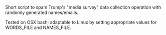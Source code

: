 Short script to spam Trump's "media survey" data collection operation with randomly generated names/emails.

Tested on OSX bash; adaptable to Linux by setting appropriate values for WORDS_FILE and NAMES_FILE.
